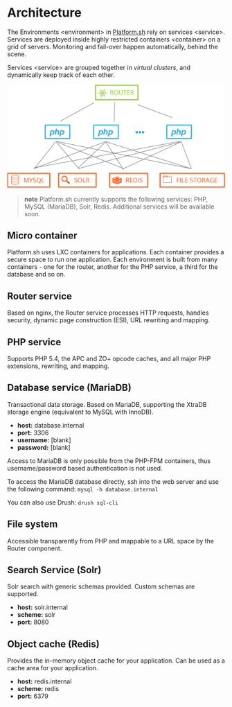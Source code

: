 # Architecture

The Environments \<environment\> in [Platform.sh](https://platform.sh)
rely on services \<service\>. Services are deployed inside highly
restricted containers \<container\> on a grid of servers. Monitoring and
fail-over happen automatically, behind the scene.

Services \<service\> are grouped together in *virtual clusters*, and
dynamically keep track of each other.

![image](/overview/images/service-grid.png)

> **note**
> Platform.sh currently supports the following services: PHP, MySQL (MariaDB), Solr, Redis. Additional services will be available soon.

## Micro container

Platform.sh uses LXC containers for applications. Each container
provides a secure space to run one application. Each environment is
built from many containers - one for the router, another for the PHP
service, a third for the database and so on.

## Router service

Based on nginx, the Router service processes HTTP requests, handles
security, dynamic page construction (ESI), URL rewriting and mapping.

## PHP service

Supports PHP 5.4, the APC and ZO+ opcode caches, and all major PHP
extensions, rewriting, and mapping.

## Database service (MariaDB)

Transactional data storage. Based on MariaDB, supporting the XtraDB
storage engine (equivalent to MySQL with InnoDB).

-   **host:** database.internal
-   **port:** 3306
-   **username:** [blank]
-   **password:** [blank]

Access to MariaDB is only possible from the PHP-FPM containers, thus
username/password based authentication is not used.

To access the MariaDB database directly, ssh into the web server and use
the following command: `mysql -h database.internal`

You can also use Drush: `drush sql-cli`

## File system

Accessible transparently from PHP and mappable to a URL space by the
Router component.

## Search Service (Solr)

Solr search with generic schemas provided. Custom schemas are supported.

-   **host:** solr.internal
-   **scheme:** solr
-   **port:** 8080

## Object cache (Redis)

Provides the in-memory object cache for your application. Can be used as
a cache area for your application.

-   **host:** redis.internal
-   **scheme:** redis
-   **port:** 6379
